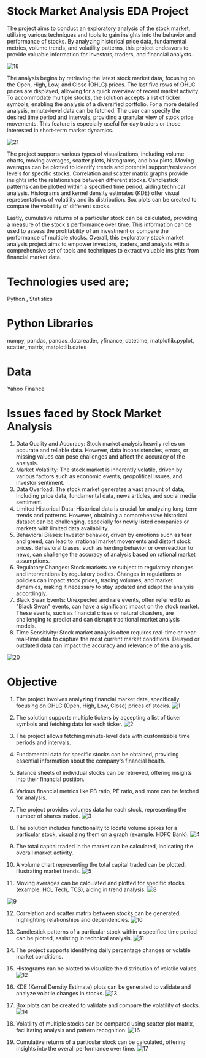 # Stock Market Analysis EDA Project
The project aims to conduct an exploratory analysis of the stock market, utilizing various techniques and tools to gain insights into the behavior and performance of stocks. 
By analyzing historical price data, fundamental metrics, volume trends, and volatility patterns, this project endeavors to provide valuable information for investors, traders, and financial analysts.

![18](https://github.com/rahulrajan15/Stock_Analysis_EDA_Project/assets/113009011/a5e9e6bd-2d74-42aa-9834-b35eadbcbd65)

The analysis begins by retrieving the latest stock market data, focusing on the Open, High, Low, and Close (OHLC) prices. The last five rows of OHLC prices are displayed, allowing for a quick overview of recent market activity.
To accommodate multiple stocks, the solution accepts a list of ticker symbols, enabling the analysis of a diversified portfolio.
For a more detailed analysis, minute-level data can be fetched. The user can specify the desired time period and intervals, providing a granular view of stock price movements. 
This feature is especially useful for day traders or those interested in short-term market dynamics.

![21](https://github.com/rahulrajan15/Stock_Analysis_EDA_Project/assets/113009011/563a9ddc-0a3a-4080-9e0e-86abcb85c6d6)

The project supports various types of visualizations, including volume charts, moving averages, scatter plots, histograms, and box plots. Moving averages can be plotted to identify trends and potential support/resistance levels for specific stocks. 
Correlation and scatter matrix graphs provide insights into the relationships between different stocks. Candlestick patterns can be plotted within a specified time period, aiding technical analysis. Histograms and kernel density estimates (KDE) offer visual representations of volatility and its distribution. 
Box plots can be created to compare the volatility of different stocks.

Lastly, cumulative returns of a particular stock can be calculated, providing a measure of the stock's performance over time. 
This information can be used to assess the profitability of an investment or compare the performance of multiple stocks.
Overall, this exploratory stock market analysis project aims to empower investors, traders, and 
analysts with a comprehensive set of tools and techniques to extract valuable insights from financial market data. 

# Technologies used are;
Python , Statistics

# Python Libraries
numpy, pandas, pandas_datareader, yfinance, datetime, matplotlib.pyplot, scatter_matrix, matplotlib.dates

# Data 
Yahoo Finance

# Issues faced by Stock Market Analysis
1) Data Quality and Accuracy: Stock market analysis heavily relies on accurate and reliable data. However, data inconsistencies, errors, or missing values can pose challenges and affect the accuracy of the analysis.
2) Market Volatility: The stock market is inherently volatile, driven by various factors such as economic events, geopolitical issues, and investor sentiment.
3) Data Overload: The stock market generates a vast amount of data, including price data, fundamental data, news articles, and social media sentiment.
4) Limited Historical Data: Historical data is crucial for analyzing long-term trends and patterns. However, obtaining a comprehensive historical dataset can be challenging, especially for newly listed companies or markets with limited data availability.
5) Behavioral Biases: Investor behavior, driven by emotions such as fear and greed, can lead to irrational market movements and distort stock prices. Behavioral biases, such as herding behavior or overreaction to news, can challenge the accuracy of analysis based on rational market assumptions.
6) Regulatory Changes: Stock markets are subject to regulatory changes and interventions by regulatory bodies. Changes in regulations or policies can impact stock prices, trading volumes, and market dynamics, making it necessary to stay updated and adapt the analysis accordingly.
7) Black Swan Events: Unexpected and rare events, often referred to as "Black Swan" events, can have a significant impact on the stock market. These events, such as financial crises or natural disasters, are challenging to predict and can disrupt traditional market analysis models. 
8) Time Sensitivity: Stock market analysis often requires real-time or near-real-time data to capture the most current market conditions. Delayed or outdated data can impact the accuracy and relevance of the analysis.

![20](https://github.com/rahulrajan15/Stock_Analysis_EDA_Project/assets/113009011/444b898a-3bea-4d92-8258-f3064148d5e0)


# Objective
1) The project involves analyzing financial market data, specifically focusing on OHLC (Open, High, Low, Close) prices of stocks.
![1](https://github.com/rahulrajan15/Stock_Analysis_EDA_Project/assets/113009011/698a35ab-0077-488d-b2a3-83822eefea83)

2) The solution supports multiple tickers by accepting a list of ticker symbols and fetching data for each ticker.
![2](https://github.com/rahulrajan15/Stock_Analysis_EDA_Project/assets/113009011/7c91a83e-0076-4255-bb1a-a388cfd0e2b1)

3) The project allows fetching minute-level data with customizable time periods and intervals.
4) Fundamental data for specific stocks can be obtained, providing essential information about the company's financial health.
5) Balance sheets of individual stocks can be retrieved, offering insights into their financial position.
6) Various financial metrics like PB ratio, PE ratio, and more can be fetched for analysis.

7) The project provides volumes data for each stock, representing the number of shares traded.
![3](https://github.com/rahulrajan15/Stock_Analysis_EDA_Project/assets/113009011/a5d7d15f-325b-45ae-9a7e-a06d807d5a4d)

8) The solution includes functionality to locate volume spikes for a particular stock, visualizing them on a graph (example: HDFC Bank).
![4](https://github.com/rahulrajan15/Stock_Analysis_EDA_Project/assets/113009011/80a26936-46c0-484d-834c-f96f34a80da4)

9) The total capital traded in the market can be calculated, indicating the overall market activity.

10) A volume chart representing the total capital traded can be plotted, illustrating market trends.
![5](https://github.com/rahulrajan15/Stock_Analysis_EDA_Project/assets/113009011/45715304-072f-4800-b1a0-25d809d81766)

11) Moving averages can be calculated and plotted for specific stocks (example: HCL Tech, TCS), aiding in trend analysis.
![8](https://github.com/rahulrajan15/Stock_Analysis_EDA_Project/assets/113009011/98064276-ed5b-4706-b59d-50aa067887f3)

![9](https://github.com/rahulrajan15/Stock_Analysis_EDA_Project/assets/113009011/bad6d665-06c7-4bd5-bbcd-abeb52a08201)

12) Correlation and scatter matrix between stocks can be generated, highlighting relationships and dependencies.
![10](https://github.com/rahulrajan15/Stock_Analysis_EDA_Project/assets/113009011/6b7ce275-7b6d-4cf6-88e8-35f3c320837b)

13) Candlestick patterns of a particular stock within a specified time period can be plotted, assisting in technical analysis.
![11](https://github.com/rahulrajan15/Stock_Analysis_EDA_Project/assets/113009011/e4e4e19e-5506-4047-a12a-efec0a68b645)

14) The project supports identifying daily percentage changes or volatile market conditions.
15) Histograms can be plotted to visualize the distribution of volatile values.
![12](https://github.com/rahulrajan15/Stock_Analysis_EDA_Project/assets/113009011/f04493a9-9cfe-46e5-bc64-8940e054cfe8)

16) KDE (Kernal Density Estimate) plots can be generated to validate and analyze volatile changes in stocks.
![13](https://github.com/rahulrajan15/Stock_Analysis_EDA_Project/assets/113009011/9bbdc4e9-93bb-4cf1-b576-568bb30a15fe)

17) Box plots can be created to validate and compare the volatility of stocks.
![14](https://github.com/rahulrajan15/Stock_Analysis_EDA_Project/assets/113009011/b551c2f6-0d2a-459a-ad11-b931b6d8642b)

18) Volatility of multiple stocks can be compared using scatter plot matrix, facilitating analysis and pattern recognition.
![16](https://github.com/rahulrajan15/Stock_Analysis_EDA_Project/assets/113009011/1a348b83-2d8a-40ac-a90b-80ca62fc76f8)

19) Cumulative returns of a particular stock can be calculated, offering insights into the overall performance over time.
![17](https://github.com/rahulrajan15/Stock_Analysis_EDA_Project/assets/113009011/5be58c0a-0a43-46ee-a18d-aa5c39a8c138)





